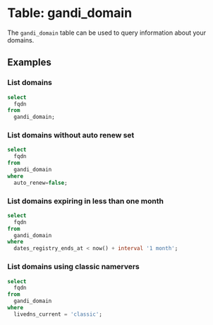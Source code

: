 # Table: gandi_domain

The `gandi_domain` table can be used to query information about your domains.

## Examples

### List domains

```sql
select
  fqdn
from
  gandi_domain;
```

### List domains without auto renew set

```sql
select
  fqdn
from
  gandi_domain
where
  auto_renew=false;
```

### List domains expiring in less than one month

```sql
select
  fqdn
from
  gandi_domain
where
  dates_registry_ends_at < now() + interval '1 month';
```

### List domains using classic namervers

```sql
select
  fqdn
from
  gandi_domain
where
  livedns_current = 'classic';
```
